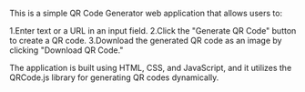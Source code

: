 This is a simple QR Code Generator web application that allows users to:

1.Enter text or a URL in an input field.
2.Click the "Generate QR Code" button to create a QR code.
3.Download the generated QR code as an image by clicking "Download QR Code."

The application is built using HTML, CSS, and JavaScript, and it utilizes the QRCode.js library for generating QR codes dynamically.
